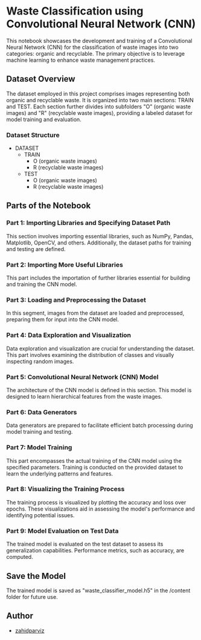 # Waste Classification using Convolutional Neural Network (CNN)

This notebook showcases the development and training of a Convolutional Neural Network (CNN) for the classification of waste images into two categories: organic and recyclable. The primary objective is to leverage machine learning to enhance waste management practices.

## Dataset Overview

The dataset employed in this project comprises images representing both organic and recyclable waste. It is organized into two main sections: TRAIN and TEST. Each section further divides into subfolders "O" (organic waste images) and "R" (recyclable waste images), providing a labeled dataset for model training and evaluation.

### Dataset Structure

- DATASET
  - TRAIN
    - O (organic waste images)
    - R (recyclable waste images)
  - TEST
    - O (organic waste images)
    - R (recyclable waste images)

## Parts of the Notebook

### Part 1: Importing Libraries and Specifying Dataset Path

This section involves importing essential libraries, such as NumPy, Pandas, Matplotlib, OpenCV, and others. Additionally, the dataset paths for training and testing are defined.

### Part 2: Importing More Useful Libraries

This part includes the importation of further libraries essential for building and training the CNN model.

### Part 3: Loading and Preprocessing the Dataset

In this segment, images from the dataset are loaded and preprocessed, preparing them for input into the CNN model.

### Part 4: Data Exploration and Visualization

Data exploration and visualization are crucial for understanding the dataset. This part involves examining the distribution of classes and visually inspecting random images.

### Part 5: Convolutional Neural Network (CNN) Model

The architecture of the CNN model is defined in this section. This model is designed to learn hierarchical features from the waste images.

### Part 6: Data Generators

Data generators are prepared to facilitate efficient batch processing during model training and testing.

### Part 7: Model Training

This part encompasses the actual training of the CNN model using the specified parameters. Training is conducted on the provided dataset to learn the underlying patterns and features.

### Part 8: Visualizing the Training Process

The training process is visualized by plotting the accuracy and loss over epochs. These visualizations aid in assessing the model's performance and identifying potential issues.

### Part 9: Model Evaluation on Test Data

The trained model is evaluated on the test dataset to assess its generalization capabilities. Performance metrics, such as accuracy, are computed.

## Save the Model

The trained model is saved as "waste_classifier_model.h5" in the /content folder for future use.

## Author

- [zahidparviz](https://github.com/zahidparviz)
